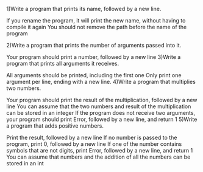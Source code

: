 1)Write a program that prints its name, followed by a new line.

If you rename the program, it will print the new name, without having to compile it again
You should not remove the path before the name of the program

2)Write a program that prints the number of arguments passed into it.

Your program should print a number, followed by a new line
3)Write a program that prints all arguments it receives.

All arguments should be printed, including the first one
Only print one argument per line, ending with a new line.
4)Write a program that multiplies two numbers.

Your program should print the result of the multiplication, followed by a new line
You can assume that the two numbers and result of the multiplication can be stored in an integer
If the program does not receive two arguments, your program should print Error, followed by a new line, and return 1
5)Write a program that adds positive numbers.

Print the result, followed by a new line
If no number is passed to the program, print 0, followed by a new line
If one of the number contains symbols that are not digits, print Error, followed by a new line, and return 1
You can assume that numbers and the addition of all the numbers can be stored in an int
